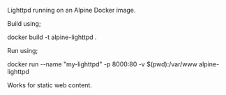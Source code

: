 Lighttpd running on an Alpine Docker image.

Build using;

docker build -t alpine-lighttpd .

Run using;

docker run --name "my-lighttpd" -p 8000:80 -v $(pwd):/var/www alpine-lighttpd

Works for static web content.
